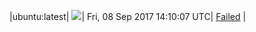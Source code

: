 |ubuntu:latest| ![](https://cdn.rawgit.com/Neilpang/acmetest/master/status/ubuntu-latest.svg?1504879807)| Fri, 08 Sep 2017 14:10:07 UTC| [Failed](https://github.com/Neilpang/acmetest/blob/master/logs/ubuntu-latest.out) |

